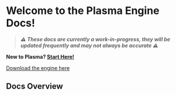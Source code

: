 # Welcome to the Plasma Engine Docs!

> ***__⚠️ These docs are currently a work-in-progress, they will be updated frequently and may not always be accurate ⚠️__***

**New to Plasma? [Start Here!](https://github.com/PlasmaEngine/PlasmaDocs/blob/master/getting_started.markdown)**

[Download the engine here](https://plasmagameengine.com/)

## Docs Overview